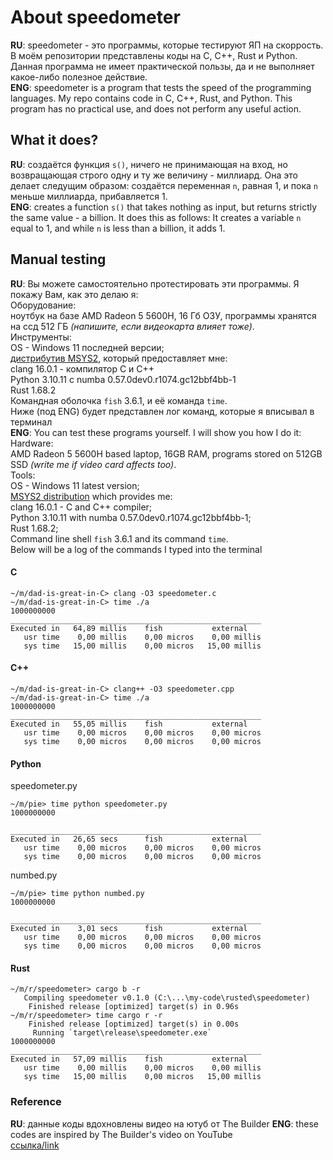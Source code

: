 # About speedometer
**RU**: speedometer - это программы, которые тестируют ЯП на скоррость. В моём репозитории представлены коды на C, C++, Rust и Python. Данная программа не имеет практической пользы, да и не выполняет какое-либо полезное действие.  
**ENG**: speedometer is a program that tests the speed of the programming languages. My repo contains code in C, C++, Rust, and Python. This program has no practical use, and does not perform any useful action.
## What it does?
**RU**: создаётся функция `s()`, ничего не принимающая на вход, но возвращающая строго одну и ту же величину - миллиард. Она это делает следущим образом: создаётся переменная `n`, равная 1, и пока `n` меньше миллиарда, прибавляется 1.  
**ENG**: creates a function `s()` that takes nothing as input, but returns strictly the same value - a billion. It does this as follows: It creates a variable `n` equal to 1, and while `n` is less than a billion, it adds 1.
## Manual testing
**RU**: Вы можете самостоятельно протестировать эти программы. Я покажу Вам, как это делаю я:  
Оборудование:  
ноутбук на базе AMD Radeon 5 5600H, 16 Гб ОЗУ, программы хранятся на ссд 512 ГБ *(напишите, если видеокарта влияет тоже)*.  
Инструменты:  
OS - Windows 11 последней версии;  
[дистрибутив MSYS2](https://msys2.org), который предоставляет мне:  
clang 16.0.1 - компилятор C и C++  
Python 3.10.11 с numba 0.57.0dev0.r1074.gc12bbf4bb-1  
Rust 1.68.2  
Командная оболочка `fish` 3.6.1, и её команда `time`.  
Ниже (под ENG) будет представлен лог команд, которые я вписывал в терминал  
**ENG**: You can test these programs yourself. I will show you how I do it:  
Hardware:  
AMD Radeon 5 5600H based laptop, 16GB RAM, programs stored on 512GB SSD *(write me if video card affects too)*.  
Tools:  
OS - Windows 11 latest version;  
[MSYS2 distribution](https://msys2.org) which provides me:  
clang 16.0.1 - C and C++ compiler;  
Python 3.10.11 with numba 0.57.0dev0.r1074.gc12bbf4bb-1;  
Rust 1.68.2;  
Command line shell `fish` 3.6.1 and its command `time`.  
Below will be a log of the commands I typed into the terminal
#### C
```fish
~/m/dad-is-great-in-C> clang -O3 speedometer.c
~/m/dad-is-great-in-C> time ./a
1000000000
________________________________________________________
Executed in   64,89 millis    fish           external
   usr time    0,00 millis    0,00 micros    0,00 millis
   sys time   15,00 millis    0,00 micros   15,00 millis
```
#### C++
```fish
~/m/dad-is-great-in-C> clang++ -O3 speedometer.cpp
~/m/dad-is-great-in-C> time ./a
1000000000
________________________________________________________
Executed in   55,05 millis    fish           external
   usr time    0,00 micros    0,00 micros    0,00 micros
   sys time    0,00 micros    0,00 micros    0,00 micros
```
#### Python
speedometer.py
```fish
~/m/pie> time python speedometer.py
1000000000

________________________________________________________
Executed in   26,65 secs      fish           external
   usr time    0,00 micros    0,00 micros    0,00 micros
   sys time    0,00 micros    0,00 micros    0,00 micros
```
numbed.py
```fish
~/m/pie> time python numbed.py
1000000000

________________________________________________________
Executed in    3,01 secs      fish           external
   usr time    0,00 micros    0,00 micros    0,00 micros
   sys time    0,00 micros    0,00 micros    0,00 micros
```
#### Rust
```fish
~/m/r/speedometer> cargo b -r
   Compiling speedometer v0.1.0 (C:\...\my-code\rusted\speedometer)
    Finished release [optimized] target(s) in 0.96s
~/m/r/speedometer> time cargo r -r
    Finished release [optimized] target(s) in 0.00s
     Running `target\release\speedometer.exe`
1000000000
________________________________________________________
Executed in   57,09 millis    fish           external
   usr time    0,00 millis    0,00 micros    0,00 millis
   sys time   15,00 millis    0,00 micros   15,00 millis
```
### Reference
**RU**: данные коды вдохновлены видео на ютуб от The Builder 
**ENG**: these codes are inspired by The Builder's video on YouTube  
[ссылка/link](https://www.youtube.com/watch?v=VioxsWYzoJk)
